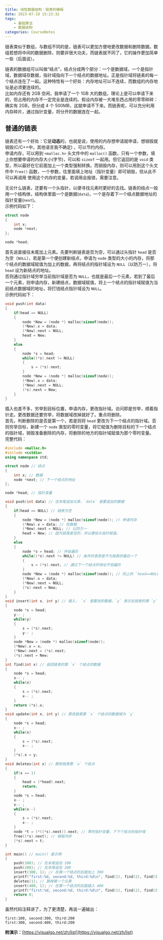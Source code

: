 ```yaml
---
title: 线性数据结构：链表的模板
date: 2023-07-19 15:23:32
tags:
    - 基础算法
    - 数据结构
categories: CourseNotes
---
```


链表类似于数组，与数组不同的是，链表可以更加方便地更改数据和删除数据。数组若想将中间的数据删除，则要非很大功夫，而链表就不同了，它的操作更加简单一些（后面说）。

链表的数据组可以叫做“结点”，结点分成两个部分：一个是数据域，一个是指针域，数据域存数据，指针域指向下一个结点的数据地址。正是指针域将链表的每一个结点连在了一起。这种特性有一个好处：内存地址可以不连续，而数组的内存地址是必须要连续的。  
比如内存还有 2GB 空闲，我申请了一个 1GB 大的数组，理论上是可以申请下来的，但占用的内存不一定完全是连续的。假设内存被一大堆东西占用的零零碎碎：确实有 2GB，但分成 4 个 500MB，这就申请不下来。而链表呢，可以充分利用内存碎片，通过指针变量，将分开的数据连在一起。

<!--more-->

## 普通的链表
链表还有一个好处：它是**动态**的，也就是说，使用的内存想申请就申请，想销毁就销毁(C/C++中，其他语言我不确定)
，可以节约内存。  
申请内存，可以用到 `<malloc.h>` 头文件中的 `malloc()` 函数，只有一个参数，填上你想要申请的内存大小(字节)，可以和 `sizeof` 一起用。但它返回的是 `void` 类型，所以最好在它前面加上一个类型强制转换。而销毁内存，则可以用到这个头文件中 `free()` 函数，一个参数，往里面填上地址（指针变量）即可销毁，但从此不可以再调用 使用这个内存的变量，若调用会报错，需要注意。

无论什么链表，还要有一个头指针，以便寻找元素时更好的去找。链表的结点一般用一个结构体，结构体里面一个是数据(`data`)，一个是存着下一个结点数据地址的指针变量(`next`)。  
示例代码如下：
```cpp
struct node
{
    int x;
    node *next;
};

node *head;
```

首先说直接往末尾加上元素。先要判断链表是否为空，可以通过头指针 `head` 是否为空（`NULL`），若是第一个便创建新结点，申请为 `node` 类型的大小的内存，将那个结点的数据域赋值为加上的数据，再将结点的指针域设为 `NULL`（以防万一），将 `head` 设为新结点的地址。  
否则通过指针域穷举当前指针域是否为 `NULL`，也就是最后一个元素，若到了最后一个元素，则申请内存，新建结点，数据域赋值，将上一个结点的指针域赋值为当前结点数据域的地址，将打钱结点指针域设为 `NULL`。  
示例代码如下：
```cpp
void push(int data)
{
    if(head == NULL)
    {
        node *New = (node *) malloc(sizeof(node));
        (*New).x = data;
        (*New).next = NULL;
        head = New;
    }
    else
    {
        node *s = head;
        while((*s).next != NULL)
        {
            s = (*s).next;
        }
        node *New = (node *) malloc(sizeof(node));
        (*New).x = data;
        (*New).next = NULL;
        (*s).next = New;
    }
}
```

插入也差不多，穷举到目标位置，申请内存，更改指针域。访问即是穷举，顺着指针走。更改数据还要穷举，将数据域改掉就好了。重点将删除。  
首先，判断删除的是否是第一个，若是则将 `head` 更改为下一个结点的指针域。否则穷举目标，新建一个 `node` 类型的零时变量，将它赋值为删除目标的下一个结点的指针域，销毁准备删除的内存，将删除的地方的指针域赋值为那个零时变量。  
完整代码：
```cpp
#include <malloc.h>
#include <cstdio>
using namespace std;

struct node // 结点
{
    int x; // 数据
    node *next; // 下一个结点的地址
};

node *head; // 指针变量

void push(int data) // 往末尾追加元素，`data` 是要追加的数据
{
    if(head == NULL) // 链表为空
    {
        node *New = (node *) malloc(sizeof(node)); // 申请内存
        (*New).x = data; // 存数据
        (*New).next = NULL; // 以防万一
        head = New; // 因为链表是空的，所以要给头指针赋值。
    }
    else
    {
        node *s = head; // 开始遍历
        while((*s).next != NULL) // 条件的意思是不为链表的最后一个
        {
            s = (*s).next; // 通过下一个结点的地址不但遍历
        }
        node *New = (node *) malloc(sizeof(node)); // 同上的 `head==NULL`
        (*New).x = data;
        (*New).next = NULL;
        (*s).next = New;
    }
}
void insert(int x, int y) // 插入， `x` 是要加的数据，`y` 表示在链表的第 `y` 个元素后插入数据
{
    node *s = head;
    y-- ;
    while(y)
    {
        s = (*s).next;
        y-- ;
    }
    node *New = (node *) malloc(sizeof(node));
    (*New).x = x;
    (*New).next = (*s).next;
    (*s).next = New;
}
int find(int x) // 返回链表的第 `x` 个结点的数据
{
    node *s = head;
    x-- ;
    while(x)
    {
        s = (*s).next;
        x-- ;
    }
    return (*s).x;
}
void update(int x, int y) // 更改链表第 `x` 个结点的数据域为 `y`
{
    node *s = head;
    x-- ;
    while(x)
    {
        s = (*s).next;
        x-- ;
    }
    (*s).x = y;
}
void deletes(int x) // 删除链表第 `x` 个结点
{
    if(x == 1)
    {
        head = (*head).next;
        return;
    }
    node *s = head;
    x-- ;
    x-- ;
    while(x--)
    {
        s = (*s).next;
        x-- ;
    }
    node *t = (*((*s).next)).next; // 零时指针变量，下下个结点的指针域
    free((*s).next); // 销毁内存
    (*s).next = t;
}

int main() // main() 是示例
{
    push(100); // 在末尾追加 100
    push(200); // 在末尾追加 200
    insert(300, 1); // 在第一个结点的后面加上 300
    printf("first:%d, second:%d, third:%d\n", find(1), find(2), find(3)); // 链表现在为 100 300 200
    deletes(1); // 删掉第一个元素
    insert(400, 1); // 在第一个结点的后面插入 400
    printf("first:%d, second:%d, third:%d\n", find(1), find(2), find(3)); // 链表现在为 300 400 200
    return 0;
}
```

虽然代码注释讲了，为了更清楚，再说一遍输出：
```plain
first:100, second:300, third:200
first:300, second:400, third:200
```
**附演示：**[https://visualgo.net/zh/list](https://visualgo.net/zh/list)

